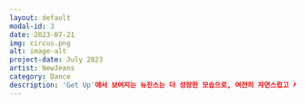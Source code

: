 ```yaml
---
layout: default
modal-id: 3
date: 2023-07-21
img: circus.png
alt: image-alt
project-date: July 2023
artist: NewJeans
category: Dance
description: 'Get Up'에서 보여지는 뉴진스는 더 성장한 모습으로, 여전히 자연스럽고 세련된 매력을 발산하며, 좋은 음악을 하고 있다. 'Get Up'은 뉴진스의 포부와 각오가 그대로 담긴, 뉴진스의 본질을 담아낸 또 하나의 앨범이다.
---
```

